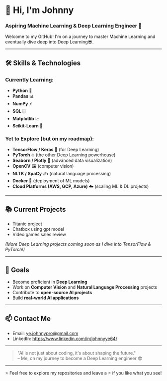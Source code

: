 # 👋 Hi, I'm Johnny  
### Aspiring Machine Learning & Deep Learning Engineer 🚀

Welcome to my GitHub! I'm on a journey to master Machine Learning and eventually dive deep into Deep Learning😎.

---

## 🛠️ Skills & Technologies

### Currently Learning:
- **Python** 🐍
- **Pandas** 📊
- **NumPy** ⚡
- **SQL** 🗄️
- **Matplotlib** 📈
- **Scikit-Learn** 🤖

### Yet to Explore (but on my roadmap):
- **TensorFlow / Keras** 🧠 (for Deep Learning)
- **PyTorch** 🔥 (the other Deep Learning powerhouse)
- **Seaborn / Plotly** 🎨 (advanced data visualization)
- **OpenCV** 🖼️ (computer vision)
- **NLTK / SpaCy** ✍️ (natural language processing)
- **Docker** 🐳 (deployment of ML models)
- **Cloud Platforms (AWS, GCP, Azure)** ☁️ (scaling ML & DL projects)

---

## 📚 Current Projects
- Titanic project
- Chatbox using gpt model
- Video games sales review

*(More Deep Learning projects coming soon as I dive into TensorFlow & PyTorch!)*

---

## 🚀 Goals
- Become proficient in **Deep Learning**  
- Work on **Computer Vision** and **Natural Language Processing** projects  
- Contribute to **open-source AI projects**  
- Build **real-world AI applications**  

---

## 📫 Contact Me
- Email: ye.johnnypro@gmail.com 
- LinkedIn: https://www.linkedin.com/in/johnnyye64/

---

> "AI is not just about coding, it's about shaping the future."  
> – Me, on my journey to become a Deep Learning engineer 😎

---

⭐ Feel free to explore my repositories and leave a ⭐ if you like what you see!
